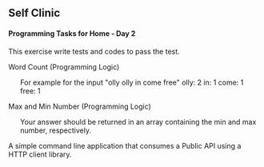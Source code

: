 <h2>Self Clinic</h2>
<p><h4>Programming Tasks for Home - Day 2</h4></p>

<p>This exercise write tests and codes to pass the test.</p>

<p>Word Count (Programming Logic) <ol> For example for the input "olly olly in come free"
olly: 2
in: 1
come: 1
free: 1</ol></p>
<p>Max and Min Number (Programming Logic) <ol> Your answer should be returned in an array containing the min and max number, respectively.</ol></p>
<p>A simple command line application that consumes a Public API using a HTTP client library.</p>
